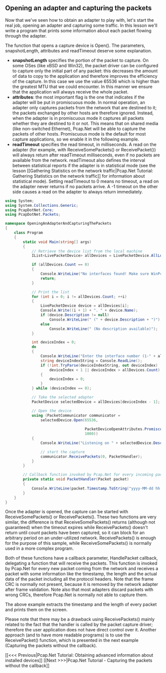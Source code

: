 ## Opening an adapter and capturing the packets

Now that we've seen how to obtain an adapter to play with, let's start the real job, opening an adapter and capturing some traffic. In this lesson we'll write a program that prints some information about each packet flowing through the adapter.

The function that opens a capture device is Open(). The parameters, snapshotLength, attributes and readTimeout deserve some explanation.
* **snapshotLength** specifies the portion of the packet to capture. On some OSes (like xBSD and Win32), the packet driver can be configured to capture only the initial part of any packet: this decreases the amount of data to copy to the application and therefore improves the efficiency of the capture. In this case we use the value 65536 which is higher than the greatest MTU that we could encounter. In this manner we ensure that the application will always receive the whole packet.
* **attributes**: the most important flag is the one that indicates if the adapter will be put in promiscuous mode. In normal operation, an adapter only captures packets from the network that are destined to it; the packets exchanged by other hosts are therefore ignored. Instead, when the adapter is in promiscuous mode it captures all packets whether they are destined to it or not. This means that on shared media (like non-switched Ethernet), Pcap.Net will be able to capture the packets of other hosts. Promiscuous mode is the default for most capture applications, so we enable it in the following example.
* **readTimeout** specifies the read timeout, in milliseconds. A read on the adapter (for example, with ReceiveSomePackets() or ReceivePacket()) will always return after readTimeout milliseconds, even if no packets are available from the network. readTimeout also defines the interval between statistical reports if the adapter is in statistical mode (see the lesson [[Gathering Statistics on the network traffic|Pcap.Net Tutorial: Gathering Statistics on the network traffic]] for information about statistical mode). Setting readTimeout to 0 means no timeout, a read on the adapter never returns if no packets arrive. A -1 timeout on the other side causes a read on the adapter to always return immediately.

```C#
using System;
using System.Collections.Generic;
using PcapDotNet.Core;
using PcapDotNet.Packets;

namespace OpeningAnAdapterAndCapturingThePackets
{
    class Program
    {
        static void Main(string[] args)
        {
            // Retrieve the device list from the local machine
            IList<LivePacketDevice> allDevices = LivePacketDevice.AllLocalMachine;

            if (allDevices.Count == 0)
            {
                Console.WriteLine("No interfaces found! Make sure WinPcap is installed.");
                return;
            }

            // Print the list
            for (int i = 0; i != allDevices.Count; ++i)
            {
                LivePacketDevice device = allDevices[i];
                Console.Write((i + 1) + ". " + device.Name);
                if (device.Description != null)
                    Console.WriteLine(" (" + device.Description + ")");
                else
                    Console.WriteLine(" (No description available)");
            }

            int deviceIndex = 0;
            do
            {
                Console.WriteLine("Enter the interface number (1-" + allDevices.Count + "):");
                string deviceIndexString = Console.ReadLine();
                if (!int.TryParse(deviceIndexString, out deviceIndex) ||
                    deviceIndex < 1 || deviceIndex > allDevices.Count)
                {
                    deviceIndex = 0;
                }
            } while (deviceIndex == 0);

            // Take the selected adapter
            PacketDevice selectedDevice = allDevices[deviceIndex - 1];

            // Open the device
            using (PacketCommunicator communicator = 
                selectedDevice.Open(65536,                                  // portion of the packet to capture
                                                                            // 65536 guarantees that the whole packet will be captured on all the link layers
                                    PacketDeviceOpenAttributes.Promiscuous, // promiscuous mode
                                    1000))                                  // read timeout
            {
                Console.WriteLine("Listening on " + selectedDevice.Description + "...");

                // start the capture
                communicator.ReceivePackets(0, PacketHandler);
            }
        }

        // Callback function invoked by Pcap.Net for every incoming packet
        private static void PacketHandler(Packet packet)
        {
            Console.WriteLine(packet.Timestamp.ToString("yyyy-MM-dd hh:mm:ss.fff") + " length:" + packet.Length);
        }
    }
}
```

Once the adapter is opened, the capture can be started with ReceiveSomePackets() or ReceivePackets(). These two functions are very similar, the difference is that ReceiveSomePackets() returns (although not guaranteed) when the timeout expires while ReceivePackets() doesn't return until count packets have been captured, so it can block for an arbitrary period on an under-utilized network. ReceivePackets() is enough for the purpose of this sample, while ReceiveSomePackets() is normally used in a more complex program.

Both of these functions have a callback parameter, HandlePacket callback, delegating a function that will receive the packets. This function is invoked by Pcap.Net for every new packet coming from the network and receives a packet with some information like the timestamp, the length and the actual data of the packet including all the protocol headers. Note that the frame CRC is normally not present, because it is removed by the network adapter after frame validation. Note also that most adapters discard packets with wrong CRCs, therefore Pcap.Net is normally not able to capture them.

The above example extracts the timestamp and the length of every packet and prints them on the screen.

Please note that there may be a drawback using ReceivePackets() mainly related to the fact that the handler is called by the packet capture driver; therefore the user application does not have direct control over it. Another approach (and to have more readable programs) is to use the ReceivePacket() function, which is presented in the next example (Capturing the packets without the callback).

[[&lt;&lt;&lt; Previous|Pcap.Net Tutorial: Obtaining advanced information about installed devices]] [[Next >>>|Pcap.Net Tutorial - Capturing the packets without the callback]]